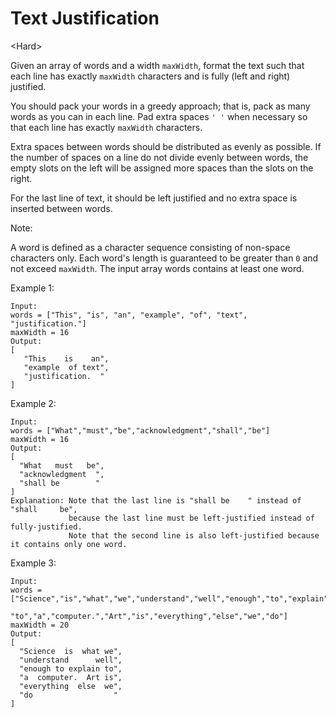 # Text Justification

\<Hard>

Given an array of words and a width `maxWidth`, format the text such that each
line has exactly `maxWidth` characters and is fully (left and right) justified.

You should pack your words in a greedy approach; that is, pack as many words as
you can in each line. Pad extra spaces `' '` when necessary so that each line
has exactly `maxWidth` characters.

Extra spaces between words should be distributed as evenly as possible. If the
number of spaces on a line do not divide evenly between words, the empty slots
on the left will be assigned more spaces than the slots on the right.

For the last line of text, it should be left justified and no extra space is
inserted between words.

Note:

A word is defined as a character sequence consisting of non-space characters
only. Each word's length is guaranteed to be greater than `0` and not exceed
`maxWidth`. The input array words contains at least one word.

Example 1:

```
Input:
words = ["This", "is", "an", "example", "of", "text", "justification."]
maxWidth = 16
Output:
[
   "This    is    an",
   "example  of text",
   "justification.  "
]
```

Example 2:

```
Input:
words = ["What","must","be","acknowledgment","shall","be"]
maxWidth = 16
Output:
[
  "What   must   be",
  "acknowledgment  ",
  "shall be        "
]
Explanation: Note that the last line is "shall be    " instead of "shall     be",
             because the last line must be left-justified instead of fully-justified.
             Note that the second line is also left-justified because it contains only one word.
```

Example 3:

```
Input:
words = ["Science","is","what","we","understand","well","enough","to","explain",
         "to","a","computer.","Art","is","everything","else","we","do"]
maxWidth = 20
Output:
[
  "Science  is  what we",
  "understand      well",
  "enough to explain to",
  "a  computer.  Art is",
  "everything  else  we",
  "do                  "
]
```
